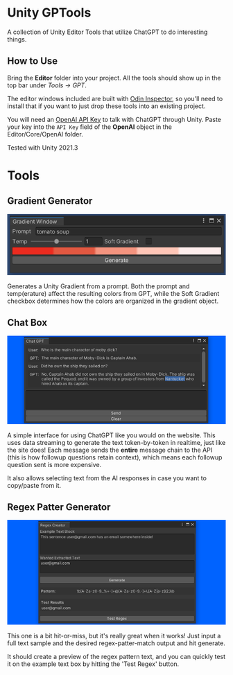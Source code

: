 # Unity GPTools

A collection of Unity Editor Tools that utilize ChatGPT to do interesting things.

## How to Use

Bring the **Editor** folder into your project. All the tools should show up in the top bar under *Tools -> GPT*.

The editor windows included are built with [Odin Inspector](https://assetstore.unity.com/packages/tools/utilities/odin-inspector-and-serializer-89041), so you'll need to install that if you want to just drop these tools into an existing project.

You will need an [OpenAI API Key](https://platform.openai.com/account/api-keys) to talk with ChatGPT through Unity. Paste your key into the `API Key` field of the **OpenAI** object in the Editor/Core/OpenAI folder.

Tested with Unity 2021.3

# Tools

## Gradient Generator
![Gradient Generator Window](https://github.com/Blueteak/UnityGPTools/blob/main/ReadmeImages/GradientTool.png?raw=true)

Generates a Unity Gradient from a prompt. Both the prompt and temp(erature) affect the resulting colors from GPT, while the Soft Gradient checkbox determines how the colors are organized in the gradient object.

## Chat Box
![Chat Box Window](https://github.com/Blueteak/UnityGPTools/blob/main/ReadmeImages/ChatWindow.png?raw=true)

A simple interface for using ChatGPT like you would on the website. This uses data streaming to generate the text token-by-token in realtime, just like the site does! Each message sends the **entire** message chain to the API (this is how followup questions retain context), which means each followup question sent is more expensive.

It also allows selecting text from the AI responses in case you want to copy/paste from it.

## Regex Patter Generator
![Regular Expression Generator Window](https://github.com/Blueteak/UnityGPTools/blob/main/ReadmeImages/RegexBuilder.png?raw=true)

This one is a bit hit-or-miss, but it's really great when it works! Just input a full text sample and the desired regex-patter-match output and hit generate. 

It should create a preview of the regex pattern text, and you can quickly test it on the example text box by hitting the 'Test Regex' button.